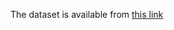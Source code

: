 The dataset is available from [this link](https://www.kaggle.com/usdot/flight-delays/downloads/flights.csv)